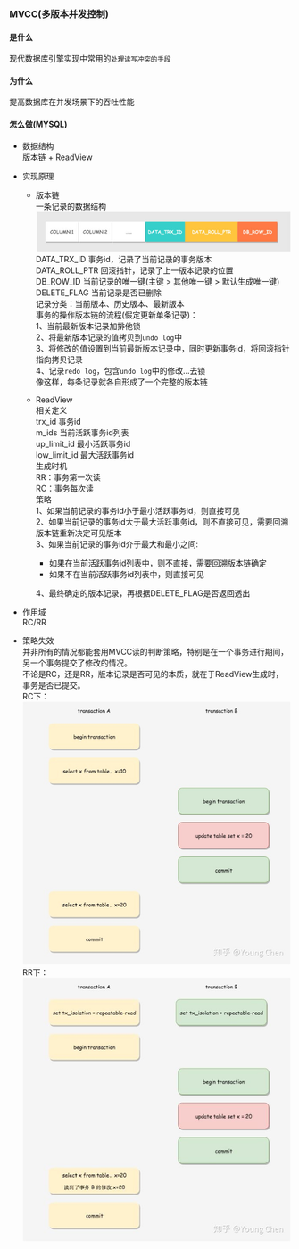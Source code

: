 ### MVCC(多版本并发控制)
#### 是什么
  现代数据库引擎实现中常用的`处理读写冲突的手段`
#### 为什么
  提高数据库在并发场景下的吞吐性能
#### 怎么做(MYSQL)
* 数据结构<br>
版本链 + ReadView<br>

* 实现原理
  * 版本链<br>
  一条记录的数据结构![](./mysql-table-record-data-structure.jpg)
  DATA_TRX_ID 事务id，记录了当前记录的事务版本<br>
  DATA_ROLL_PTR 回滚指针，记录了上一版本记录的位置<br>
  DB_ROW_ID 当前记录的唯一键(主键 > 其他唯一键 > 默认生成唯一键)<br>
  DELETE_FLAG 当前记录是否已删除<br>
  记录分类：当前版本、历史版本、最新版本<br>
  事务的操作版本链的流程(假定更新单条记录)：<br>
  1、当前最新版本记录加排他锁<br>
  2、将最新版本记录的值拷贝到`undo log`中<br>
  3、将修改的值设置到当前最新版本记录中，同时更新事务id，将回滚指针指向拷贝记录<br>
  4、记录`redo log`，包含`undo log`中的修改...去锁<br>
  像这样，每条记录就各自形成了一个完整的版本链<br>
  * ReadView<br>
  相关定义<br>
  trx_id 事务id<br>
  m_ids 当前活跃事务id列表<br>
  up_limit_id 最小活跃事务id<br>
  low_limit_id 最大活跃事务id<br>
  生成时机<br>
  RR：事务第一次读<br>
  RC：事务每次读<br>
  策略<br>
  1、如果当前记录的事务id小于最小活跃事务id，则直接可见<br>
  2、如果当前记录的事务id大于最大活跃事务id，则不直接可见，需要回溯版本链重新决定可见版本<br>
  3、如果当前记录的事务id介于最大和最小之间:<br>
    * 如果在当前活跃事务id列表中，则不直接，需要回溯版本链确定<br>
    * 如果不在当前活跃事务id列表中，则直接可见<br>
  
    4、最终确定的版本记录，再根据DELETE_FLAG是否返回透出<br>
  
* 作用域<br>
RC/RR<br>
  
* 策略失效<br>
并非所有的情况都能套用MVCC读的判断策略，特别是在一个事务进行期间，另一个事务提交了修改的情况。<br>
不论是RC，还是RR，版本记录是否可见的本质，就在于ReadView生成时，事务是否已提交。<br>
RC下：<br>![](./mysql-mvcc-invalid-rc.jpg)<br>
RR下：<br>![](./mysql-mvcc-invalid-rr.jpg)<br>
  

